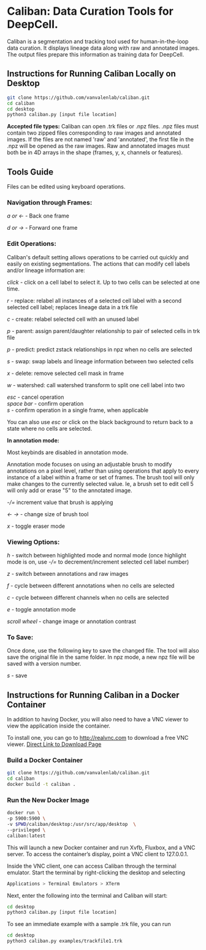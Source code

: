 # Caliban: Data Curation Tools for DeepCell.

Caliban is a segmentation and tracking tool used for human-in-the-loop data curation. It displays lineage data along with raw and annotated images. The output files prepare this information as training data for DeepCell.

## Instructions for Running Caliban Locally on Desktop
```bash
git clone https://github.com/vanvalenlab/caliban.git
cd caliban
cd desktop
python3 caliban.py [input file location]
```

**Accepted file types:**
Caliban can open .trk files or .npz files. .npz files must contain two zipped files corresponding to raw images and annotated images. If the files are not named 'raw' and 'annotated', the first file in the .npz will be opened as the raw images. Raw and annotated images must both be in 4D arrays in the shape (frames, y, x, channels or features).

## Tools Guide
Files can be edited using keyboard operations.

### Navigation through Frames:

*a or &larr;* - Back one frame  

*d or &rarr;* - Forward one frame


### Edit Operations:

Caliban's default setting allows operations to be carried out quickly and easily on existing segmentations. The actions that can modify cell labels and/or lineage information are:

*click* - click on a cell label to select it. Up to two cells can be selected at one time.

*r* - replace: relabel all instances of a selected cell label with a second selected cell label; replaces lineage data in a trk file

*c* - create: relabel selected cell with an unused label

*p* - parent: assign parent/daughter relationship to pair of selected cells in trk file

*p* - predict: predict zstack relationships in npz when no cells are selected

*s* - swap: swap labels and lineage information between two selected cells  

*x* - delete: remove selected cell mask in frame

*w* - watershed: call watershed transform to split one cell label into two


*esc* - cancel operation  
*space bar* - confirm operation  
*s* - confirm operation in a single frame, when applicable

You can also use *esc* or click on the black background to return back to a state where no cells are selected.

**In annotation mode:**

Most keybinds are disabled in annotation mode.

Annotation mode focuses on using an adjustable brush to modify annotations on a pixel level, rather than using operations that apply to every instance of a label within a frame or set of frames. The brush tool will only make changes to the currently selected value. Ie, a brush set to edit cell 5 will only add or erase "5" to the annotated image. 

*-/=* increment value that brush is applying

*&larr; &rarr;* - change size of brush tool

*x* - toggle eraser mode


### Viewing Options:

*h* - switch between highlighted mode and normal mode
          (once highlight mode is on, use *-/=* to decrement/increment selected cell label number)
   
    
*z* - switch between annotations and raw images

*f* - cycle between different annotations when no cells are selected

*c* - cycle between different channels when no cells are selected

*e* - toggle annotation mode 

*scroll wheel* - change image or annotation contrast


### To Save:

Once done, use the following key to save the changed file. 
The tool will also save the original file in the same folder.
In npz mode, a new npz file will be saved with a version number.

*s* - save


## Instructions for Running Caliban in a Docker Container

In addition to having Docker, you will also need to have a VNC viewer to view the application inside the container. 

To install one, you can go to http://realvnc.com to download a free VNC viewer.
[Direct Link to Download Page](https://www.realvnc.com/en/connect/download/viewer/)

### Build a Docker Container

```bash
git clone https://github.com/vanvalenlab/caliban.git
cd caliban
docker build -t caliban .
```
### Run the New Docker Image

```bash
docker run \
-p 5900:5900 \
-v $PWD/caliban/desktop:/usr/src/app/desktop  \
--privileged \
caliban:latest
```
This will launch a new Docker container and run Xvfb, Fluxbox, and a VNC server. To access the container’s display, point a VNC client to 127.0.0.1.

Inside the VNC client, one can access Caliban through the terminal emulator. Start the terminal by right-clicking the desktop and selecting

```bash
Applications > Terminal Emulators > XTerm
```
Next, enter the following into the terminal and Caliban will start:

```bash
cd desktop
python3 caliban.py [input file location]
```

To see an immediate example with a sample .trk file, you can run 

```bash
cd desktop
python3 caliban.py examples/trackfile1.trk
```


